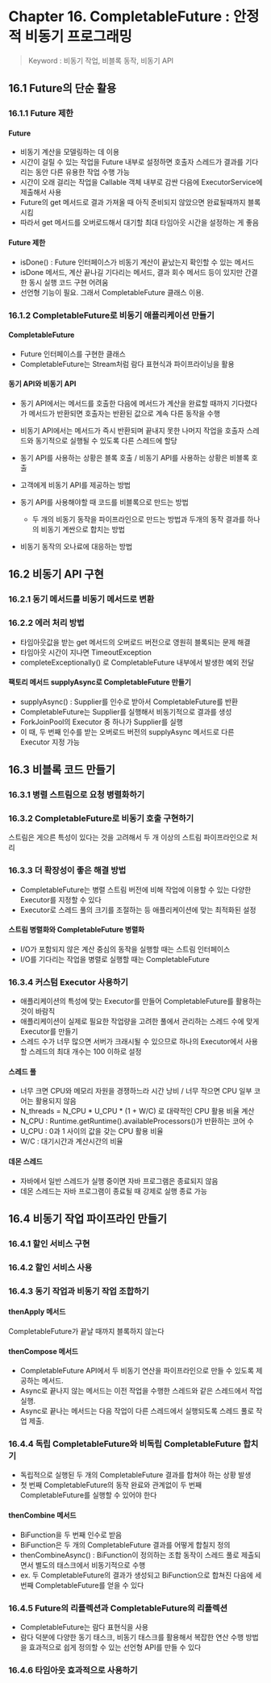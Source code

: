 # Chapter 16. CompletableFuture : 안정적 비동기 프로그래밍
> Keyword : 비동기 작업, 비블록 동작, 비동기 API

## 16.1  Future의 단순 활용
### 16.1.1 Future 제한
#### Future
- 비동기 계산을 모델링하는 데 이용
- 시간이 걸릴 수 있는 작업을 Future 내부로 설정하면 호출자 스레드가 결과를 기다리는 동안 다른 유용한 작업 수행 가능
- 시간이 오래 걸리는 작업을 Callable 객체 내부로 감싼 다음에 ExecutorService에 제출해서 사용
- Future의 get 메서드로 결과 가져올 때 아직 준비되지 않았으면 완료될때까지 블록시킴
- 따라서 get 메서드를 오버로드해서 대기할 최대 타임아웃 시간을 설정하는 게 좋음

#### Future 제한
- isDone() : Future 인터페이스가 비동기 계산이 끝났는지 확인할 수 있는 메서드
- isDone 메서드, 계산 끝나길 기다리는 메서드, 결과 회수 메서드 등이 있지만 간결한 동시 실행 코드 구현 어려움
- 선언형 기능이 필요. 그래서 CompletableFuture 클래스 이용.

### 16.1.2 CompletableFuture로 비동기 애플리케이션 만들기
#### CompletableFuture
- Future 인터페이스를 구현한 클래스
- CompletableFuture는 Stream처럼 람다 표현식과 파이프라이닝을 활용

#### 동기 API와 비동기 API
- 동기 API에서는 메서드를 호출한 다음에 메서드가 계산을 완료할 때까지 기다렸다가 메서드가 반환되면 호출자는 반환된 값으로 계속 다른 동작을 수행
- 비동기 API에서는 메서드가 즉시 반환되며 끝내지 못한 나머지 작업을 호출자 스레드와 동기적으로 실행될 수 있도록 다른 스레드에 할당
- 동기 API를 사용하는 상황은 블록 호출 / 비동기 API를 사용하는 상황은 비블록 호출

- 고객에게 비동기 API를 제공하는 방법
- 동기 API를 사용해야할 때 코드를 비블록으로 만드는 방법
  - 두 개의 비동기 동작을 파이프라인으로 만드는 방법과 두개의 동작 결과를 하나의 비동기 계싼으로 합치는 방법
- 비동기 동작의 오나료에 대응하는 방법

## 16.2 비동기 API 구현
### 16.2.1 동기 메서드를 비동기 메서드로 변환
### 16.2.2 에러 처리 방법
- 타임아웃값을 받는 get 메서드의 오버로드 버전으로 영원히 블록되는 문제 해결
- 타임아웃 시간이 지나면 TimeoutException
- completeExceptionally() 로 CompletableFuture 내부에서 발생한 예외 전달
#### 팩토리 메서드 supplyAsync로 CompletableFuture 만들기
- supplyAsync() : Supplier를 인수로 받아서 CompletableFuture를 반환
- CompletableFuture는 Supplier를 실행해서 비동기적으로 결과를 생성 
- ForkJoinPool의 Executor 중 하나가 Supplier를 실행
- 이 때, 두 번째 인수를 받는 오버로드 버전의 supplyAsync 메서드로 다른 Executor 지정 가능

## 16.3 비블록 코드 만들기
### 16.3.1 병렬 스트림으로 요청 병렬화하기
### 16.3.2 CompletableFuture로 비동기 호출 구현하기
스트림은 게으른 특성이 있다는 것을 고려해서 두 개 이상의 스트림 파이프라인으로 처리
### 16.3.3 더 확장성이 좋은 해결 방법
- CompletableFuture는 병렬 스트림 버전에 비해 작업에 이용할 수 있는 다양한 Executor를 지정할 수 있다
- Executor로 스레드 풀의 크기를 조절하는 등 애플리케이션에 맞는 최적화된 설정
#### 스트림 병렬화와 CompletableFuture 병렬화
- I/O가 포함되지 않은 계산 중심의 동작을 실행할 때는 스트림 인터페이스
- I/O를 기다리는 작업을 병렬로 실행할 때는 CompletableFuture
### 16.3.4 커스텀 Executor 사용하기
- 애플리케이션의 특성에 맞는 Executor를 만들어 CompletableFuture를 활용하는 것이 바람직
- 애플리케이션이 실제로 필요한 작업량을 고려한 풀에서 관리하는 스레드 수에 맞게 Executor를 만들기
- 스레드 수가 너무 많으면 서버가 크래시될 수 있으므로 하나의 Executor에서 사용할 스레드의 최대 개수는 100 이하로 설정
#### 스레드 풀
- 너무 크면 CPU와 메모리 자원을 경쟁하느라 시간 낭비 / 너무 작으면 CPU 일부 코어는 활용되지 않음
- N_threads = N_CPU * U_CPU * (1 + W/C) 로 대략적인 CPU 활용 비율 계산
- N_CPU : Runtime.getRuntime().availableProcessors()가 반환하는 코어 수
- U_CPU : 0과 1 사이의 값을 갖는 CPU 활용 비율
- W/C : 대기시간과 계산시간의 비율
#### 데몬 스레드
- 자바에서 일반 스레드가 실행 중이면 자바 프로그램은 종료되지 않음
- 데몬 스레드는 자바 프로그램이 종료될 때 강제로 실행 종료 가능

## 16.4 비동기 작업 파이프라인 만들기
### 16.4.1 할인 서비스 구현
### 16.4.2 할인 서비스 사용
### 16.4.3 동기 작업과 비동기 작업 조합하기
#### thenApply 메서드
CompletableFuture가 끝날 때까지 블록하지 않는다
#### thenCompose 메서드
- CompletableFuture API에서 두 비동기 연산을 파이프라인으로 만들 수 있도록 제공하는 메서드. 
- Async로 끝나지 않는 메서드는 이전 작업을 수행한 스레드와 같은 스레드에서 작업 실행. 
- Async로 끝나는 메서드는 다음 작업이 다른 스레드에서 실행되도록 스레드 풀로 작업 제출.
### 16.4.4 독립 CompletableFuture와 비독립 CompletableFuture 합치기
- 독립적으로 실행된 두 개의 CompletableFuture 결과를 합쳐야 하는 상황 발생
- 첫 번째 CompletableFuture의 동작 완료와 관계없이 두 번째 CompletableFuture를 실행할 수 있어야 한다
#### thenCombine 메서드
- BiFunction을 두 번째 인수로 받음
- BiFunction은 두 개의 CompletableFuture 결과를 어떻게 합칠지 정의
- thenCombineAsync() : BiFunction이 정의하는 조합 동작이 스레드 풀로 제출되면서 별도의 태스크에서 비동기적으로 수행
- ex. 두 CompletableFuture의 결과가 생성되고 BiFunction으로 합쳐진 다음에 세 번째 CompletableFuture를 얻을 수 있다
### 16.4.5 Future의 리플렉션과 CompletableFuture의 리플렉션
- CompletableFuture는 람다 표현식을 사용
- 람다 덕분에 다양한 동기 태스크, 비동기 태스크를 활용해서 복잡한 연산 수행 방법을 효과적으로 쉽게 정의할 수 있는 선언형 API를 만들 수 있다
### 16.4.6 타임아웃 효과적으로 사용하기
